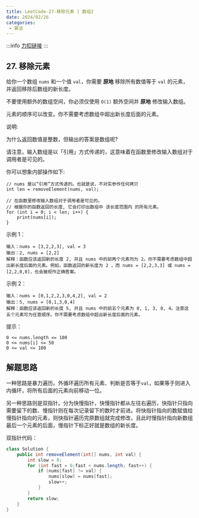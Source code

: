 ```yaml
---
title: LeetCode-27-移除元素 | 数组2
date: 2024/02/26
categories:
 - 算法
---
```

:::info
[力扣链接](https://leetcode.cn/problems/binary-search/)
:::

## 27. 移除元素

给你一个数组 `nums` 和一个值 `val`，你需要 <b>原地</b> 移除所有数值等于 `val` 的元素，并返回移除后数组的新长度。

不要使用额外的数组空间，你必须仅使用 `O(1)` 额外空间并 <b>原地</b> 修改输入数组。

元素的顺序可以改变。你不需要考虑数组中超出新长度后面的元素。

 

说明:

为什么返回数值是整数，但输出的答案是数组呢?

请注意，输入数组是以「引用」方式传递的，这意味着在函数里修改输入数组对于调用者是可见的。

你可以想象内部操作如下:
```
// nums 是以“引用”方式传递的。也就是说，不对实参作任何拷贝
int len = removeElement(nums, val);

// 在函数里修改输入数组对于调用者是可见的。
// 根据你的函数返回的长度, 它会打印出数组中 该长度范围内 的所有元素。
for (int i = 0; i < len; i++) {
    print(nums[i]);
}
```

示例 1：
```
输入：nums = [3,2,2,3], val = 3
输出：2, nums = [2,2]
解释：函数应该返回新的长度 2, 并且 nums 中的前两个元素均为 2。你不需要考虑数组中超出新长度后面的元素。例如，函数返回的新长度为 2 ，而 nums = [2,2,3,3] 或 nums = [2,2,0,0]，也会被视作正确答案。
```
示例 2：
```
输入：nums = [0,1,2,2,3,0,4,2], val = 2
输出：5, nums = [0,1,3,0,4]
解释：函数应该返回新的长度 5, 并且 nums 中的前五个元素为 0, 1, 3, 0, 4。注意这五个元素可为任意顺序。你不需要考虑数组中超出新长度后面的元素。
```

提示：
```
0 <= nums.length <= 100
0 <= nums[i] <= 50
0 <= val <= 100
```

## 解题思路

一种思路是暴力遍历。外循环遍历所有元素、判断是否等于`val`，如果等于则进入内循环，将所有后面的元素向前移动一位。

另一种思路则是双指针。分为快慢指针，快慢指针都从左往右遍历，快指针只指向需要留下的数、慢指针则在每次记录留下的数时才前进。将快指针指向的数赋值给慢指针指向的元素，则快指针遍历完原数组就完成修改，且此时慢指针指向新数组最后一个元素的后面，慢指针下标正好就是数组的新长度。

双指针代码：
```java
class Solution {
    public int removeElement(int[] nums, int val) {
        int slow = 0;
        for (int fast = 0;fast < nums.length; fast++) {
            if (nums[fast] != val) {
                nums[slow] = nums[fast];
                slow++;
            }
        }
        return slow;
    }
}
```